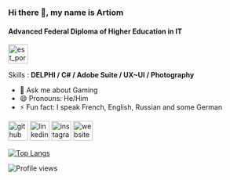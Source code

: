 ### Hi there 👋, my name is Artiom
#### Advanced Federal Diploma of Higher Education in IT


[<img src='https://www.divtec.ch/wp-content/themes/divi-divtec/logos/est.png' alt='est_porren' height='40'>](https://github.com/virussinside)


Skills  :  <b>DELPHI / C# / Adobe Suite / UX~UI / Photography</b>

- 💬 Ask me about Gaming 
- 😄 Pronouns: He/Him 
- ⚡ Fun fact: I speak French, English, Russian and some German 


[<img src='https://cdn.jsdelivr.net/npm/simple-icons@3.0.1/icons/github.svg' alt='github' height='40'>](https://github.com/virussinside)  [<img src='https://cdn.jsdelivr.net/npm/simple-icons@3.0.1/icons/linkedin.svg' alt='linkedin' height='40'>](https://www.linkedin.com/in/artiom-vallat/)  [<img src='https://cdn.jsdelivr.net/npm/simple-icons@3.0.1/icons/instagram.svg' alt='instagram' height='40'>](https://www.instagram.com/VirussInside/)  [<img src='https://cdn.jsdelivr.net/npm/simple-icons@3.0.1/icons/icloud.svg' alt='website' height='40'>](artiom.ch)  

[![Top Langs](https://github-readme-stats.vercel.app/api/top-langs/?username=virussinside)](https://github.com/anuraghazra/github-readme-stats)

![Profile views](https://gpvc.arturio.dev/virussinside)  
